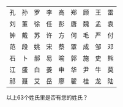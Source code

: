 |  |  |  |  |  |  |  |  |  |
| :----: | :----: | :----: | :----: | :----: | :----: | :----: | :----: | :----: |
| 孔 | 孙 | 罗 | 李 | 高 | 郑 | 顾 | 王 | 雷 |
| 刘 | 董 | 徐 | 任 | 彭 | 唐 | 魏 | 孟 | 袁 |
| 钟 | 戴 | 苏 | 许 | 方 | 何 | 毛 | 严 | 付 |
| 范 | 段 | 姚 | 宋 | 蔡 | 覃 | 成 | 邹 | 邓 |
| 石 | 卜 | 郝 | 易 | 喻 | 郭 | 施 | 史 | 熊 |
| 江 | 盛 | 白 | 姜 | 申 | 华 | 尹 | 牛 | 莫 |
| 祁 | 聂 | 艾 | 岳 | 廖 | 翟 | 桂 | 龙 | 陆 |

以上63个姓氏里是否有您的姓氏？